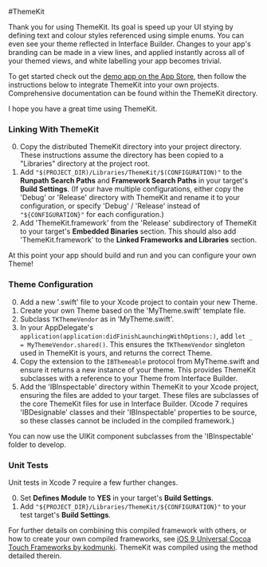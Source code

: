 #ThemeKit

Thank you for using ThemeKit. Its goal is speed up your UI stying by defining text and colour styles referenced using simple enums. You can even see your theme reflected in Interface Builder. Changes to your app's branding can be made in a view lines, and applied instantly across all of your themed views, and white labelling your app becomes trivial.

To get started check out the [demo app on the App Store](), then follow the instructions below to integrate ThemeKit into your own projects. Comprehensive documentation can be found within the ThemeKit directory.

I hope you have a great time using ThemeKit. 

### Linking With ThemeKit

0. Copy the distributed ThemeKit directory into your project directory. These instructions assume the directory has been copied to a "Libraries" directory at the project root.
0. Add `"$(PROJECT_DIR)/Libraries/ThemeKit/$(CONFIGURATION)"` to the **Runpath Search Paths** and **Framework Search Paths** in your target's **Build Settings**. (If your have multiple configurations, either copy the 'Debug' or 'Release' directory with ThemeKit and rename it to your configuration, or specify 'Debug' / 'Release' instead of `"${CONFIGURATION}"` for each configuration.) 
0. Add 'ThemeKit.framework' from the 'Release' subdirectory of ThemeKit to your target's **Embedded Binaries** section. This should also add 'ThemeKit.framework' to the **Linked Frameworks and Libraries** section.

At this point your app should build and run and you can configure your own Theme!

### Theme Configuration

0. Add a new '.swift' file to your Xcode project to contain your new Theme.
0. Create your own Theme based on the 'MyTheme.swift' template file.
0. Subclass `TKThemeVendor` as in 'MyTheme.swift'.
0. In your AppDelegate's `application(application:didFinishLaunchingWithOptions:)`, add `let _ = MyThemeVendor.shared()`. This ensures the `TKThemeVendor` singleton used in ThemeKit is yours, and returns the correct Theme.
0. Copy the extension to the `IBThemeable` protocol from MyTheme.swift and ensure it returns a new instance of your theme. This provides ThemeKit subclasses with a reference to your Theme from Interface Builder.
0. Add the 'IBInspectable' directory within ThemeKit to your Xcode project, ensuring the files are added to your target. These files are subclasses of the core ThemeKit files for use in Interface Builder. (Xcode 7 requires 'IBDesignable' classes and their 'IBInspectable' properties to be source, so these classes cannot be included in the compiled framework.)

You can now use the UIKit component subclasses from the 'IBInspectable' folder to develop. 

### Unit Tests

Unit tests in Xcode 7 require a few further changes.

0. Set **Defines Module** to **YES** in your target's **Build Settings**. 
0. Add `"${PROJECT_DIR}/Libraries/ThemeKit/${CONFIGURATION}"` to your test target's **Build Settings**.

For further details on combining this compiled framework with others, or how to create your own compiled frameworks, see [iOS 9 Universal Cocoa Touch Frameworks by kodmunki](https://kodmunki.wordpress.com/2015/09/22/ios-9-universal-cocoa-touch-frameworks/). ThemeKit was compiled using the method detailed therein.